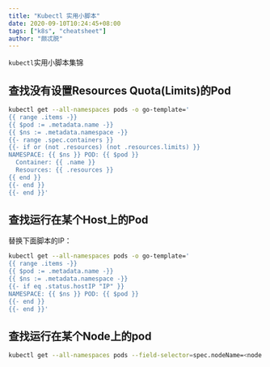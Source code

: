 ```yaml
---
title: "Kubectl 实用小脚本"
date: 2020-09-10T10:24:45+08:00
tags: ["k8s", "cheatsheet"]
author: "颇忒脱"
---
```


`kubectl`实用小脚本集锦

<!--more-->

## 查找没有设置Resources Quota(Limits)的Pod

```bash
kubectl get --all-namespaces pods -o go-template='
{{ range .items -}}
{{ $pod := .metadata.name -}}
{{ $ns := .metadata.namespace -}}
{{- range .spec.containers }}
{{- if or (not .resources) (not .resources.limits) }}
NAMESPACE: {{ $ns }} POD: {{ $pod }}
  Container: {{ .name }}
  Resources: {{ .resources }}
{{ end }}
{{- end }}
{{- end }}'
```

## 查找运行在某个Host上的Pod

替换下面脚本的IP：

```bash
kubectl get --all-namespaces pods -o go-template='
{{ range .items -}}
{{ $pod := .metadata.name -}}
{{ $ns := .metadata.namespace -}}
{{- if eq .status.hostIP "IP" }}
NAMESPACE: {{ $ns }} POD: {{ $pod }}
{{- end }}
{{- end }}'
```

## 查找运行在某个Node上的pod

```bash
kubectl get --all-namespaces pods --field-selector=spec.nodeName=<node name>
```

